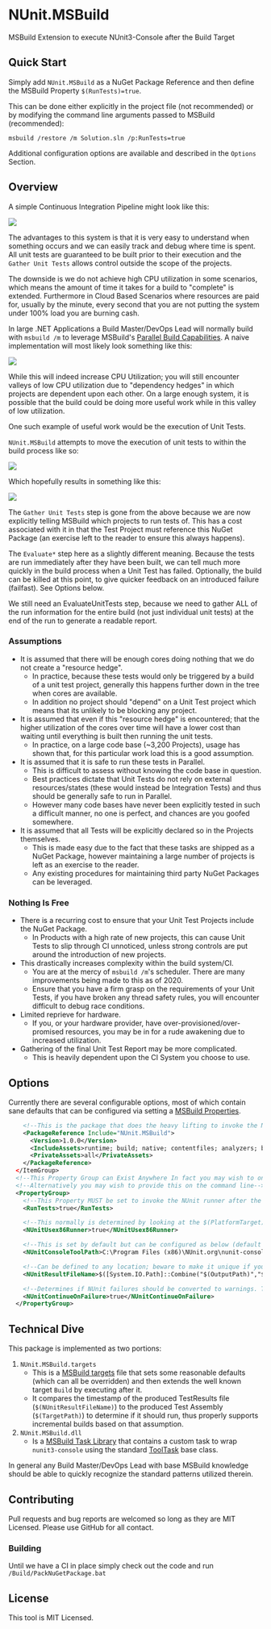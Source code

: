 # NUnit.MSBuild
MSBuild Extension to execute NUnit3-Console after the Build Target

## Quick Start
Simply add `NUnit.MSBuild` as a NuGet Package Reference and then define the MSBuild Property `$(RunTests)=true`.

This can be done either explicitly in the project file (not recommended) or by modifying the command line arguments passed to MSBuild (recommended):

```
msbuild /restore /m Solution.sln /p:RunTests=true
```

Additional configuration options are available and described in the `Options` Section.

## Overview
A simple Continuous Integration Pipeline might look like this:

![](Docs/SimpleCIUnitTest.png)

The advantages to this system is that it is very easy to understand when something occurs and we can easily track and debug where time is spent. All unit tests are guaranteed to be built prior to their execution and the `Gather Unit Tests` allows control outside the scope of the projects.

The downside is we do not achieve high CPU utilization in some scenarios, which means the amount of time it takes for a build to "complete" is extended. Furthermore in Cloud Based Scenarios where resources are paid for, usually by the minute, every second that you are not putting the system under 100% load you are burning cash.

In large .NET Applications a Build Master/DevOps Lead will normally build with `msbuild /m` to leverage MSBuild's [Parallel Build Capabilities](https://docs.microsoft.com/en-us/visualstudio/msbuild/building-multiple-projects-in-parallel-with-msbuild?view=vs-2019). A naive implementation will most likely look something like this:

![](Docs/NaiveBuildOnlyParallel.png)

While this will indeed increase CPU Utilization; you will still encounter valleys of low CPU utilization due to "dependency hedges" in which projects are dependent upon each other. On a large enough system, it is possible that the build could be doing more useful work while in this valley of low utilization.

One such example of useful work would be the execution of Unit Tests.

`NUnit.MSBuild` attempts to move the execution of unit tests to within the build process like so:

![](Docs/ExecuteTestsAfterBuild.png)

Which hopefully results in something like this:

![](Docs/RunTestsAsPartOfBuild.png)

The `Gather Unit Tests` step is gone from the above because we are now explicitly telling MSBuild which projects to run tests of. This has a cost associated with it in that the Test Project must reference this NuGet Package (an exercise left to the reader to ensure this always happens).

The `Evaluate*` step here as a slightly different meaning. Because the tests are run immediately after they have been built, we can tell much more quickly in the build process when a Unit Test has failed. Optionally, the build can be killed at this point, to give quicker feedback on an introduced failure (failfast). See Options below.

We still need an EvaluateUnitTests step, because we need to gather ALL of the run information for the entire build (not just individual unit tests) at the end of the run to generate a readable report.

### Assumptions
* It is assumed that there will be enough cores doing nothing that we do not create a "resource hedge".
    * In practice, because these tests would only be triggered by a build of a unit test project, generally this happens further down in the tree when cores are available.
    * In addition no project should "depend" on a Unit Test project which means that its unlikely to be blocking any project.
* It is assumed that even if this "resource hedge" is encountered; that the higher utilization of the cores over time will have a lower cost than waiting until everything is built then running the unit tests.
    * In practice, on a large code base (~3,200 Projects), usage has shown that, for this particular work load this is a good assumption.
* It is assumed that it is safe to run these tests in Parallel.
    * This is difficult to assess without knowing the code base in question.
    * Best practices dictate that Unit Tests do not rely on external resources/states (these would instead be Integration Tests) and thus should be generally safe to run in Parallel.
    * However many code bases have never been explicitly tested in such a difficult manner, no one is perfect, and chances are you goofed somewhere.
* It is assumed that all Tests will be explicitly declared so in the Projects themselves.
    * This is made easy due to the fact that these tasks are shipped as a NuGet Package, however maintaining a large number of projects is left as an exercise to the reader.
    * Any existing procedures for maintaining third party NuGet Packages can be leveraged.

### Nothing Is Free
* There is a recurring cost to ensure that your Unit Test Projects include the NuGet Package.
    * In Products with a high rate of new projects, this can cause Unit Tests to slip through CI unnoticed, unless strong controls are put around the introduction of new projects.
* This drastically increases complexity within the build system/CI.
    * You are at the mercy of `msbuild /m`'s scheduler. There are many improvements being made to this as of 2020.
    * Ensure that you have a firm grasp on the requirements of your Unit Tests, if you have broken any thread safety rules, you will encounter difficult to debug race conditions.
* Limited reprieve for hardware.
    * If you, or your hardware provider, have over-provisioned/over-promised resources, you may be in for a rude awakening due to increased utilization.
* Gathering of the final Unit Test Report may be more complicated.
    * This is heavily dependent upon the CI System you choose to use.

## Options
Currently there are several configurable options, most of which contain sane defaults that can be configured via setting a [MSBuild Properties](https://docs.microsoft.com/en-us/visualstudio/msbuild/msbuild-properties?view=vs-2019).

```xml
    <!--This is the package that does the heavy lifting to invoke the NUnit3-Console Application-->
    <PackageReference Include="NUnit.MSBuild">
      <Version>1.0.0</Version>
      <IncludeAssets>runtime; build; native; contentfiles; analyzers; buildtransitive</IncludeAssets>
      <PrivateAssets>all</PrivateAssets>
    </PackageReference>
  </ItemGroup>
  <!--This Property Group can Exist Anywhere In fact you may wish to only include in it certain Configurations (IE Debug or Release Only)-->
  <!--Alternatively you may wish to provide this on the command line-->
  <PropertyGroup>
    <!--This Property MUST be set to invoke the NUnit runner after the Build Target-->
    <RunTests>true</RunTests>

    <!--This normally is determined by looking at the $(PlatformTarget) to see if it is x86 but you can explicitly force it-->
    <NUnitUsex86Runner>true</NUnitUsex86Runner>

    <!--This is set by default but can be configured as below (default shown) assumes nunit3-console.exe exists in the given path-->
    <NUnitConsoleToolPath>C:\Program Files (x86)\NUnit.org\nunit-console\</NUnitConsoleToolPath>

    <!--Can be defined to any location; beware to make it unique if you have multiple projects. The default is shown below.-->
    <NUnitResultFileName>$([System.IO.Path]::Combine("$(OutputPath)","$(TargetName).TestResults.xml"))</NUnitResultFileName>

    <!--Determines if NUnit failures should be converted to warnings. This will stop the build if set to false on the first Unit Test Failure. Default is True.-->
    <NUnitContinueOnFailure>true</NUnitContinueOnFailure>
  </PropertyGroup>
```

## Technical Dive
This package is implemented as two portions:

1. `NUnit.MSBuild.targets`
    * This is a [MSBuild targets](https://docs.microsoft.com/en-us/visualstudio/msbuild/msbuild-targets?view=vs-2019) file that sets some reasonable defaults (which can all be overridden) and then extends the well known target `Build` by executing after it.
    * It compares the timestamp of the produced TestResults file (`$(NUnitResultFileName)`) to the produced Test Assembly (`$(TargetPath)`) to determine if it should run, thus properly supports incremental builds based on that assumption.
2. `NUnit.MSBuild.dll`
    * Is a [MSBuild Task Library](https://docs.microsoft.com/en-us/visualstudio/msbuild/task-writing?view=vs-2019) that contains a custom task to wrap `nunit3-console` using the standard [ToolTask](https://docs.microsoft.com/en-us/dotnet/api/microsoft.build.utilities.tooltask?view=msbuild-16) base class.

In general any Build Master/DevOps Lead with base MSBuild knowledge should be able to quickly recognize the standard patterns utilized therein.

## Contributing
Pull requests and bug reports are welcomed so long as they are MIT Licensed. Please use GitHub for all contact.

### Building
Until we have a CI in place simply check out the code and run `/Build/PackNuGetPackage.bat`

## License
This tool is MIT Licensed.
